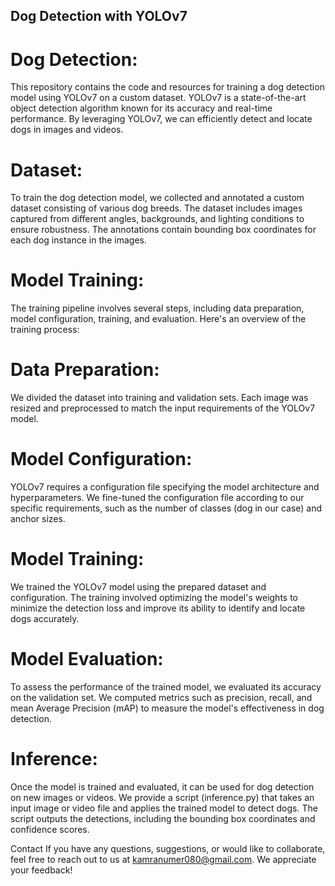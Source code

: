 ## Dog Detection with YOLOv7



# Dog Detection:
This repository contains the code and resources for training a dog detection model using YOLOv7 on a custom dataset. YOLOv7 is a state-of-the-art object detection algorithm known for its accuracy and real-time performance. By leveraging YOLOv7, we can efficiently detect and locate dogs in images and videos.


# Dataset:
To train the dog detection model, we collected and annotated a custom dataset consisting of various dog breeds. The dataset includes images captured from different angles, backgrounds, and lighting conditions to ensure robustness. The annotations contain bounding box coordinates for each dog instance in the images.


# Model Training:
The training pipeline involves several steps, including data preparation, model configuration, training, and evaluation. Here's an overview of the training process:


# Data Preparation:
We divided the dataset into training and validation sets. Each image was resized and preprocessed to match the input requirements of the YOLOv7 model.

# Model Configuration:
YOLOv7 requires a configuration file specifying the model architecture and hyperparameters. We fine-tuned the configuration file according to our specific requirements, such as the number of classes (dog in our case) and anchor sizes.

# Model Training:
We trained the YOLOv7 model using the prepared dataset and configuration. The training involved optimizing the model's weights to minimize the detection loss and improve its ability to identify and locate dogs accurately.

# Model Evaluation:
To assess the performance of the trained model, we evaluated its accuracy on the validation set. We computed metrics such as precision, recall, and mean Average Precision (mAP) to measure the model's effectiveness in dog detection.

# Inference:
Once the model is trained and evaluated, it can be used for dog detection on new images or videos. We provide a script (inference.py) that takes an input image or video file and applies the trained model to detect dogs. The script outputs the detections, including the bounding box coordinates and confidence scores.


Contact
If you have any questions, suggestions, or would like to collaborate, feel free to reach out to us at kamranumer080@gmail.com. We appreciate your feedback!
